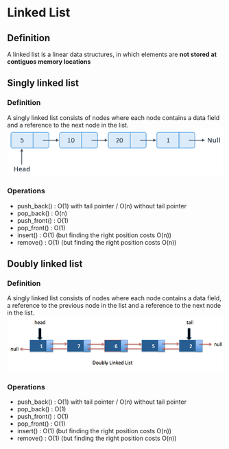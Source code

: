 # Linked List

## Definition

A linked list is a linear data structures, in which elements are **not stored at contiguos memory locations**

## Singly linked list

### Definition

A singly linked list consists of nodes where each node contains a data field and a reference to the next node in the list.\
![sll](../img/sll.png)

### Operations

- push_back() : O(1) with tail pointer / O(n) without tail pointer
- pop_back() : O(n)
- push_front() : O(1)
- pop_front() : O(1)
- insert() : O(1) (but finding the right position costs O(n))
- remove() : O(1) (but finding the right position costs O(n))

## Doubly linked list

### Definition

A singly linked list consists of nodes where each node contains a data field, a reference to the previous node in the list and a reference to the next node in the list.\
![dll](../img/dll.png)

### Operations

- push_back() : O(1) with tail pointer / O(n) without tail pointer
- pop_back() : O(1)
- push_front() : O(1)
- pop_front() : O(1)
- insert() : O(1) (but finding the right position costs O(n))
- remove() : O(1) (but finding the right position costs O(n))
